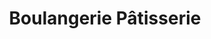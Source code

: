 ---
title: "Boulangerie Pâtisserie"
url: /villiers-le-bel/boulangerie-patisserie/
shop: boulangerie
---